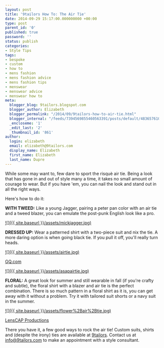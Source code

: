 ```yaml
---
layout: post
title: '9tailors How To: The Air Tie'
date: 2014-09-29 15:17:00.000000000 +00:00
type: post
parent_id: '0'
published: true
password: ''
status: publish
categories:
- Style Tips
tags:
- bespoke
- custom
- how to
- mens fashion
- mens fashion advice
- mens fashion tips
- menswear
- menswear advice
- menswear how to
meta:
  blogger_blog: 9tailors.blogspot.com
  blogger_author: Elizabeth
  blogger_permalink: "/2014/09/9tailors-how-to-air-tie.html"
  blogger_internal: "/feeds/7394569855460563391/posts/default/48365761029228590"
  _encloseme: '1'
  _edit_last: '2'
  _thumbnail_id: '861'
author:
  login: elizabeth
  email: elizabeth@9tailors.com
  display_name: Elizabeth
  first_name: Elizabeth
  last_name: Dupre
---
```

While some may want to, few dare to sport the risquè air tie. Being a look that has gone in and out of style many a time, it takes no small amount of courage to wear. But if you have 'em, you can nail the look and stand out in all the right ways.

Here's how to do it:

**WITH TWEED:** Like a young Jagger, pairing a peter pan color with an air tie and a tweed blazer, you can emulate the post-punk English look like a pro.

[![]({{ site.baseurl }}/assets/mickjagger.jpg)](http://2.bp.blogspot.com/-fOCpJbWxbbs/VCHZsms9BgI/AAAAAAAAAsM/3FzgxSA7EfE/s1600/mickjagger.jpg)

**DRESSED UP:** Wear a patterned shirt with a two-piece suit and nix the tie. A more daring option is when going black tie. If you pull it off, you'll really turn heads.

[![]({{ site.baseurl }}/assets/airtie.jpg)](http://1.bp.blogspot.com/-NawNtxvonZY/VCHawgyesbI/AAAAAAAAAsU/zsTiApVNdBE/s1600/airtie.jpg)

[GQ.com](http://gq.com/)

[![]({{ site.baseurl }}/assets/asapairtie.jpg)](http://4.bp.blogspot.com/-M3aSaufbB_0/VCHayGxu7OI/AAAAAAAAAsg/TiaFQJcqIzY/s1600/asapairtie.jpg)

**FLORAL:** A great look for summer and still wearable in fall (if you're crafty and subtle), the floral shirt with a blazer and air tie is the perfect combination. There is so much pattern in a floral shirt as it is, you can get away with it without a problem. Try it with tailored suit shorts or a navy suit in the summer.

[![]({{ site.baseurl }}/assets/flower%2Bair%2Btie.jpg)](http://1.bp.blogspot.com/-7vVFfKLMX-A/VCWPM9wJ37I/AAAAAAAAAs0/8JTP_bdCCYY/s1600/flower%2Bair%2Btie.jpg)

[LensCAP Productions](http://www.lenscapproductions.com/index2.php)

There you have it, a few good ways to rock the air tie! Custom suits, shirts and (despite the irony) ties are available at [9tailors](http://www.9tailors.com/). Contact us at info@9tailors.com to make an appointment with a style consultant.